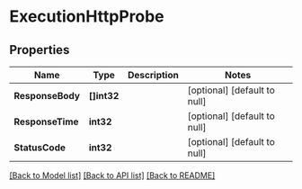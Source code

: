 # ExecutionHttpProbe

## Properties
Name | Type | Description | Notes
------------ | ------------- | ------------- | -------------
**ResponseBody** | **[]int32** |  | [optional] [default to null]
**ResponseTime** | **int32** |  | [optional] [default to null]
**StatusCode** | **int32** |  | [optional] [default to null]

[[Back to Model list]](../README.md#documentation-for-models) [[Back to API list]](../README.md#documentation-for-api-endpoints) [[Back to README]](../README.md)

